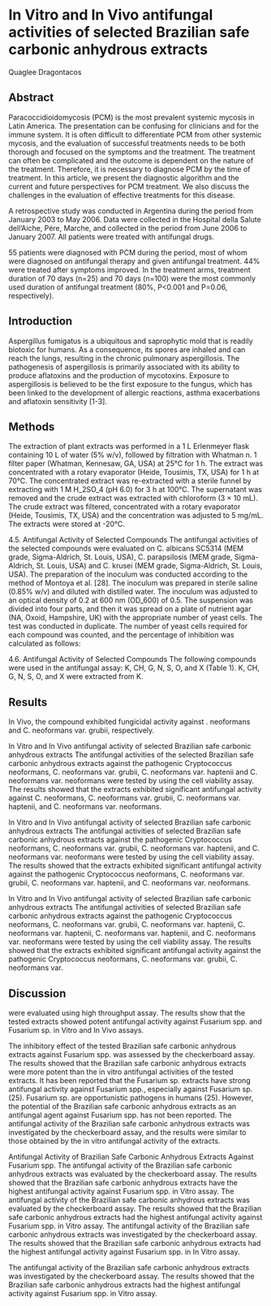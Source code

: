 # In Vitro and In Vivo antifungal activities of selected Brazilian safe carbonic anhydrous extracts
Quaglee Dragontacos


## Abstract
Paracoccidioidomycosis (PCM) is the most prevalent systemic mycosis in Latin America. The presentation can be confusing for clinicians and for the immune system. It is often difficult to differentiate PCM from other systemic mycosis, and the evaluation of successful treatments needs to be both thorough and focused on the symptoms and the treatment. The treatment can often be complicated and the outcome is dependent on the nature of the treatment. Therefore, it is necessary to diagnose PCM by the time of treatment. In this article, we present the diagnostic algorithm and the current and future perspectives for PCM treatment. We also discuss the challenges in the evaluation of effective treatments for this disease.

A retrospective study was conducted in Argentina during the period from January 2003 to May 2006. Data were collected in the Hospital della Salute dell’Aiche, Pére, Marche, and collected in the period from June 2006 to January 2007. All patients were treated with antifungal drugs.

55 patients were diagnosed with PCM during the period, most of whom were diagnosed on antifungal therapy and given antifungal treatment. 44% were treated after symptoms improved. In the treatment arms, treatment duration of 70 days (n=25) and 70 days (n=100) were the most commonly used duration of antifungal treatment (80%, P<0.001 and P=0.06, respectively).


## Introduction
Aspergillus fumigatus is a ubiquitous and saprophytic mold that is readily biotoxic for humans. As a consequence, its spores are inhaled and can reach the lungs, resulting in the chronic pulmonary aspergillosis. The pathogenesis of aspergillosis is primarily associated with its ability to produce aflatoxins and the production of mycotoxins. Exposure to aspergillosis is believed to be the first exposure to the fungus, which has been linked to the development of allergic reactions, asthma exacerbations and aflatoxin sensitivity [1-3].


## Methods
The extraction of plant extracts was performed in a 1 L Erlenmeyer flask containing 10 L of water (5% w/v), followed by filtration with Whatman n. 1 filter paper (Whatman, Kennesaw, GA, USA) at 25°C for 1 h. The extract was concentrated with a rotary evaporator (Heide, Tousimis, TX, USA) for 1 h at 70°C. The concentrated extract was re-extracted with a sterile funnel by extracting with 1 M H_2SO_4 (pH 6.0) for 3 h at 100°C. The supernatant was removed and the crude extract was extracted with chloroform (3 × 10 mL). The crude extract was filtered, concentrated with a rotary evaporator (Heide, Tousimis, TX, USA) and the concentration was adjusted to 5 mg/mL. The extracts were stored at -20°C.

4.5. Antifungal Activity of Selected Compounds
The antifungal activities of the selected compounds were evaluated on C. albicans SC5314 (MEM grade, Sigma-Aldrich, St. Louis, USA), C. parapsilosis (MEM grade, Sigma-Aldrich, St. Louis, USA) and C. krusei (MEM grade, Sigma-Aldrich, St. Louis, USA). The preparation of the inoculum was conducted according to the method of Montoya et al. [28]. The inoculum was prepared in sterile saline (0.85% w/v) and diluted with distilled water. The inoculum was adjusted to an optical density of 0.2 at 600 nm (OD_600) of 0.5. The suspension was divided into four parts, and then it was spread on a plate of nutrient agar (NA, Oxoid, Hampshire, UK) with the appropriate number of yeast cells. The test was conducted in duplicate. The number of yeast cells required for each compound was counted, and the percentage of inhibition was calculated as follows:

4.6. Antifungal Activity of Selected Compounds
The following compounds were used in the antifungal assay: K, CH, G, N, S, O, and X (Table 1). K, CH, G, N, S, O, and X were extracted from K.


## Results
In Vivo, the compound exhibited fungicidal activity against . neoformans and C. neoformans var. grubii, respectively.

In Vitro and In Vivo antifungal activity of selected Brazilian safe carbonic anhydrous extracts
The antifungal activities of the selected Brazilian safe carbonic anhydrous extracts against the pathogenic Cryptococcus neoformans, C. neoformans var. grubii, C. neoformans var. haptenii and C. neoformans var. neoformans were tested by using the cell viability assay. The results showed that the extracts exhibited significant antifungal activity against C. neoformans, C. neoformans var. grubii, C. neoformans var. haptenii, and C. neoformans var. neoformans.

In Vitro and In Vivo antifungal activity of selected Brazilian safe carbonic anhydrous extracts
The antifungal activities of selected Brazilian safe carbonic anhydrous extracts against the pathogenic Cryptococcus neoformans, C. neoformans var. grubii, C. neoformans var. haptenii, and C. neoformans var. neoformans were tested by using the cell viability assay. The results showed that the extracts exhibited significant antifungal activity against the pathogenic Cryptococcus neoformans, C. neoformans var. grubii, C. neoformans var. haptenii, and C. neoformans var. neoformans.

In Vitro and In Vivo antifungal activity of selected Brazilian safe carbonic anhydrous extracts
The antifungal activities of selected Brazilian safe carbonic anhydrous extracts against the pathogenic Cryptococcus neoformans, C. neoformans var. grubii, C. neoformans var. haptenii, C. neoformans var. haptenii, C. neoformans var. haptenii, and C. neoformans var. neoformans were tested by using the cell viability assay. The results showed that the extracts exhibited significant antifungal activity against the pathogenic Cryptococcus neoformans, C. neoformans var. grubii, C. neoformans var.


## Discussion
were evaluated using high throughput assay. The results show that the tested extracts showed potent antifungal activity against Fusarium spp. and Fusarium sp. in Vitro and In Vivo assays.

The inhibitory effect of the tested Brazilian safe carbonic anhydrous extracts against Fusarium spp. was assessed by the checkerboard assay. The results showed that the Brazilian safe carbonic anhydrous extracts were more potent than the in vitro antifungal activities of the tested extracts. It has been reported that the Fusarium sp. extracts have strong antifungal activity against Fusarium spp., especially against Fusarium sp. (25). Fusarium sp. are opportunistic pathogens in humans (25). However, the potential of the Brazilian safe carbonic anhydrous extracts as an antifungal agent against Fusarium spp. has not been reported. The antifungal activity of the Brazilian safe carbonic anhydrous extracts was investigated by the checkerboard assay, and the results were similar to those obtained by the in vitro antifungal activity of the extracts.

Antifungal Activity of Brazilian Safe Carbonic Anhydrous Extracts Against Fusarium spp.
The antifungal activity of the Brazilian safe carbonic anhydrous extracts was evaluated by the checkerboard assay. The results showed that the Brazilian safe carbonic anhydrous extracts have the highest antifungal activity against Fusarium spp. in Vitro assay. The antifungal activity of the Brazilian safe carbonic anhydrous extracts was evaluated by the checkerboard assay. The results showed that the Brazilian safe carbonic anhydrous extracts had the highest antifungal activity against Fusarium spp. in Vitro assay. The antifungal activity of the Brazilian safe carbonic anhydrous extracts was investigated by the checkerboard assay. The results showed that the Brazilian safe carbonic anhydrous extracts had the highest antifungal activity against Fusarium spp. in In Vitro assay.

The antifungal activity of the Brazilian safe carbonic anhydrous extracts was investigated by the checkerboard assay. The results showed that the Brazilian safe carbonic anhydrous extracts had the highest antifungal activity against Fusarium spp. in Vitro assay.
